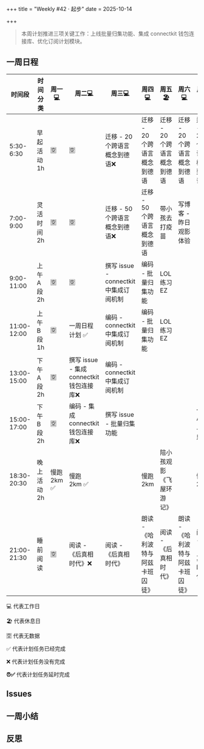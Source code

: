 +++
title = "Weekly #42 · 起步"
date = 2025-10-14

+++

> 本周计划推进三项关键工作：上线批量归集功能、集成 connectkit 钱包连接库、优化订阅计划模块。

## 一周日程

<div class="table-container">

| 时间段      | 时间分类     | 周一💻      | 周二💻                                    | 周三💻                                 | 周四💻                           | 周五 🏖️                    | 周六💻                           | 周日💻                       |
| ----------- | ------------ | ----------- | ----------------------------------------- | -------------------------------------- | -------------------------------- | ---------------------------- | -------------------------------- | ---------------------------- |
| 5:30-6:30   | 早起活动 1h  | 🈳          | 🈳                                        | 迁移 - 20 个跨语言概念到德语❌          | 迁移 - 20 个跨语言概念到德语     | 迁移 - 20 个跨语言概念到德语 | 迁移 - 20 个跨语言概念到德语     | 迁移 - 20 个跨语言概念到德语 |
| 7:00-9:00   | 灵活时间 2h  | 🈳          | 🈳                                        | 迁移 - 50 个跨语言概念到德语❌          | 迁移 - 50 个跨语言概念到德语     | 带小孩去打疫苗               | 写博客 - 昨日观影体验            |             |
| 9:00-11:00  | 上午 A 段 2h | 🈳          | 🈳                                        | 撰写 issue - connectkit 中集成订阅机制 | 编码 - 批量归集功能              | LOL 练习 EZ                  |                   |             |
| 11:00-12:00 | 上午 B 段 1h | 🈳          | 一周日程计划 ✅                           | 编码 - connectkit 中集成订阅机制       | 编码 - 批量归集功能              | LOL 练习 EZ                  |                   |             |
| 13:00-15:00 | 下午 A 段 2h | 🈳          | 撰写 issue - 集成 connectkit 钱包连接库❌ | 编码 - connectkit 中集成订阅机制       |               |                    |          |             |
| 15:00-17:00 | 下午 B 段 2h | 🈳          | 编码 - 集成 connectkit 钱包连接库❌       | 撰写 issue - 批量归集功能              |               |                    |          | 一周小结与反思               |
| 18:30-20:30 | 晚上活动 2h  | 慢跑 2km ✅ | 慢跑 2km ✅                              |                                      | 慢跑 2km                         | 陪小孩观影《飞屋环游记》     |                                | 慢跑 2km                     |
| 21:00-21:30 | 睡前阅读     | 🈳          | 阅读 - 《后真相时代》❌                    | 阅读 - 《后真相时代》                  | 朗读 -《哈利波特与阿兹卡班囚徒》 | 阅读 - 《后真相时代》        | 朗读 -《哈利波特与阿兹卡班囚徒》 | 阅读 - 《后真相时代》        |

</div>

💻 代表工作日

🏖️ 代表休息日

🈳 代表无数据

✅ 代表计划任务已经完成

❌ 代表计划任务没有完成

**⏰✅**  代表计划任务延时完成

## Issues

## 一周小结

## 反思
